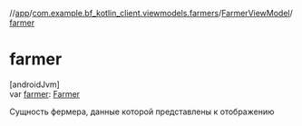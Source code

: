 //[app](../../../index.md)/[com.example.bf_kotlin_client.viewmodels.farmers](../index.md)/[FarmerViewModel](index.md)/[farmer](farmer.md)

# farmer

[androidJvm]\
var [farmer](farmer.md): [Farmer](../../com.example.bf_kotlin_client.dtos.entities/-farmer/index.md)

Сущность фермера, данные которой представлены к отображению
